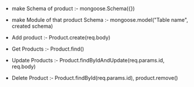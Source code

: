 - make Schema of product :-
mongoose.Schema({})

- make Module of that product Schema :-
mongoose.model("Table name", created schema)

- Add product :-
Product.create(req.body)

- Get Products :-
Product.find()

- Update Products :-
Product.findByIdAndUpdate(req.params.id, req.body)

- Delete Product :-
Product.findById(req.params.id), 
product.remove()